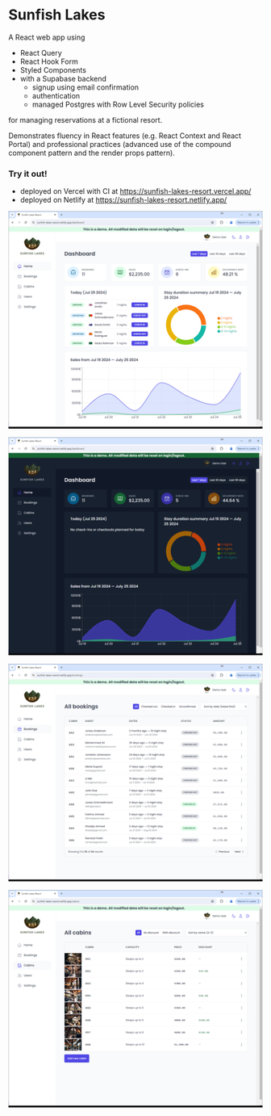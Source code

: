 # Sunfish Lakes

A React web app using
- React Query
- React Hook Form
- Styled Components
- with a Supabase backend
    - signup using email confirmation
    - authentication
    - managed Postgres with Row Level Security policies


for managing reservations at a fictional resort.

Demonstrates fluency in React features (e.g. React Context and React Portal) and professional practices (advanced use of the compound component pattern and the render props pattern).

### Try it out!
- deployed on Vercel with CI at https://sunfish-lakes-resort.vercel.app/
- deployed on Netlify at https://sunfish-lakes-resort.netlify.app/

![screenshot of dashboard](screenshots/sfl-dashboard.png)

![screenshot of dashboard in dark mode](screenshots/sfl-darkmode-dashboard.png)

![screenshot of bookings page](screenshots/sfl-bookings.png)

![screenshot of cabins page](screenshots/sfl-cabins.png)